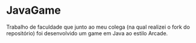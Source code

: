 # JavaGame

Trabalho de faculdade que junto ao meu colega (na qual realizei o fork do repositório) foi desenvolvido um game em Java ao estilo Arcade.
